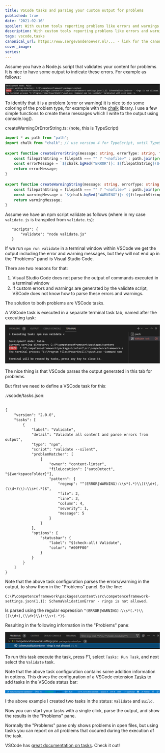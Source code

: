 ```yaml
---
title: VSCode tasks and parsing your custom output for problems
published: true
date: '2021-02-16'
spoiler: With custom tools reporting problems like errors and warnings it is nice if they end up in the "Problems" panel in Visual Studio Code. In this post I describe how to achieve this.
description: With custom tools reporting problems like errors and warnings it is nice if they end up in the "Problems" panel in Visual Studio Code. In this post I describe how to achieve this.
tags: vscode,tasks
canonical_url: https://www.sergevandenoever.nl/... - link for the canonical version of the content
cover_image: 
series:
---
```

Assume you have a Node.js script that validates your content for problems. It is nice to have some output to indicate these errors. For example as follows:

![Error Output](vscode-parse-output-for-problems-using-tasks/error-output.png)

To identify that it is a problem (error or warning) it is nice to do some coloring of the problem type, for example with the [chalk](https://github.com/chalk/chalk#readme) library. I use a few simple functions to create these messages which I write to the output using console.log().


createWarningOrErrorString.ts: (note, this is TypeScript)
```typescript
import * as path from "path";
import chalk from "chalk"; // use version 4 for TypeScript, until TypeScript 4.6 is available

export function createErrorString(message: string, errorType: string, filepath = "", line = 1, column = 1): string {
    const filepathString = filepath === "" ? "<nofile>" : path.join(process.cwd(), filepath);
    const errorMessage = `${chalk.bgRed("ERROR")}: ${filepathString}(${line},${column}): ${errorType} - ${message}`;
    return errorMessage;
}

export function createWarningString(message: string, errorType: string, filepath = "", line = 1, column = 1): string {
    const filepathString = filepath === "" ? "<nofile>" : path.join(process.cwd(), filepath);
    const warningMessage = `${chalk.bgRed("WARNING")}: ${filepathString}(${line},${column}): ${errorType} - ${message}`;
    return warningMessage;
}
```

Assume we have an npm script validate as follows (where in  my case `validate.js` is transpiled from `validate.ts`):

```
   "scripts": {
       "validate": "node validate.js"
   }
```

If we run `npm run validate` in a terminal window within VSCode we get the output including the error and warning messages, but they will not end up in the "Problems" panel is Visual Studio Code.

There are two reasons for that:

1. Visual Studio Code does not parse the output of commands executed in a terminal window
2. If custom errors and warnings are generated by the validate script, VSCode does not know how to parse these errors and warnings.

The solution to both problems are VSCode tasks.

A VSCode task is executed in a separate terminal task tab, named after the executing task:

![terminal task tab](vscode-parse-output-for-problems-using-tasks/terminal-task-tab.png)

The nice thing is that VSCode parses the output generated in this tab for problems.

But first we need to define a VSCode task for this:

.vscode/tasks.json:

```

{
    "version": "2.0.0",
    "tasks": [
        {
            "label": "Validate",
            "detail": "Validate all content and parse errors from output",
            "type": "npm",
            "script": "validate --silent",
            "problemMatcher": [
                {
                    "owner": "content-linter",
                    "fileLocation": ["autoDetect", "${workspaceFolder}"],
                    "pattern": {
                        "regexp": "^(ERROR|WARNING):\\s*(.*)\\((\\d+),(\\d+)\\):\\s+(.*)$",
                        "file": 2,
                        "line": 3,
                        "column": 4,
                        "severity": 1,
                        "message": 5
                    }
                }
            ],
            "options": {
                "statusbar": {
                    "label": "$(check-all) Validate",
                    "color": "#00FF00"
                }
            }
        }
    ]
}
```

Note that the above task configuration parses the errors/warning in the output, to show them in the "Problems" panel. So the line:

```
C:\P\competenceframework\packages\content\src\competenceframework-settings.json(1,1): SchemaValidationError - rings is not allowed.
```

Is parsed using the regular expression `^(ERROR|WARNING):\\s*(.*)\\((\\d+),(\\d+)\\):\\s+(.*)$`.

Resulting in the following information in the "Problems" pane:

![terminal task tab](vscode-parse-output-for-problems-using-tasks/problems-pane.png)

To run this task execute the task, press F1, select `Tasks: Run Task`, and next select the `Validate` task.

Note that the above task configuration contains some addition information in options. This drives the configuration of a VSCode extension [Tasks](https://marketplace.visualstudio.com/items?itemName=actboy168.tasks) to add tasks in the VSCode status bar:

![tasks in status bar](vscode-parse-output-for-problems-using-tasks/status-bar.png)

I the above example I created two tasks in the status: `Validate` and `Build`.

Now you can start your tasks with a single click, parse the output, and show the results in the "Problems" pane.

Normally the "Problems" pane only shows problems in open files, but using tasks you can report on all problems that occured during the execution of the task.

VSCode has [great documentation on tasks](https://code.visualstudio.com/docs/editor/tasks). Check it out!
